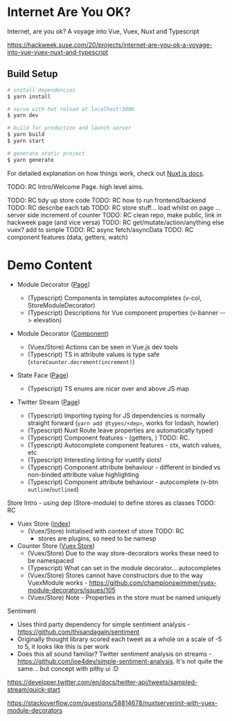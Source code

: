 # Internet Are You OK?
Internet, are you ok? A voyage into Vue, Vuex, Nuxt and Typescript

https://hackweek.suse.com/20/projects/internet-are-you-ok-a-voyage-into-vue-vuex-nuxt-and-typescript

## Build Setup

```bash
# install dependencies
$ yarn install

# serve with hot reload at localhost:3000
$ yarn dev

# build for production and launch server
$ yarn build
$ yarn start

# generate static project
$ yarn generate
```

For detailed explanation on how things work, check out [Nuxt.js docs](https://nuxtjs.org).

TODO: RC Intro/Welcome Page. high level aims.

TODO: RC tidy up store code
TODO: RC how to run frontend/backend
TODO: RC describe each tab
TODO: RC store stuff... load whilst on page ... server side increment of counter
TODO: RC clean repo, make public, link in hackweek page (and vice versa)
TODO: RC get/mutate/action/anything else vuex? add to simple 
TODO: RC async fetch/asyncData
TODO: RC component features (data, getters, watch)

# Demo Content
- Module Decorator ([Page](./pages/store-module-decorators-example.vue)) 
  - (Typescript) Components in templates autocompletes (v-col, StoreModuleDecorator)
  - (Typescript) Descriptions for Vue component properties (v-banner --> elevation)
- Module Decorator ([Component](./components/StoreModuleDecorator.vue)) 
  - (Vuex/Store) Actions can be seen in Vue.js dev tools
  - (Typescript) TS in attribute values is type safe (`storeCounter.decrement(increment)`)




- State Face ([Page](./pages/internet-state-face.vue)) 
  - (Typescript) TS enums are nicer over and above JS map 


- Twitter Stream ([Page](./pages/twitter-stream.vue)) 
  - (Typescript) Importing typing for JS dependencies is normally straight forward (`yarn add @types/<dep>`, works for lodash, howler)
  - (Typescript) Nuxt Route leave properties are automatically typed
  - (Typescript) Component features - (getters, ) TODO: RC. 
  - (Typescript) Autocomplete component features - ctx, watch values, etc
  - (Typescript) Interesting linting for vuetify slots!
  - (Typescript) Component attribute behaviour - different in binded vs non-binded attribute value highlighting
  - (Typescript) Component attribute behaviour - autocomplete (v-btn `outline`/`outlined`)

Store Intro - using dep (Store-module) to define stores as classes TODO: RC
- Vuex Store ([index]())
  - (Vuex/Store) Initialised with context of store TODO: RC
    - stores are plugins, so need to be namesp
- Counter Store ([Vuex Store](./store/counter.ts))
  - (Vuex/Store) Due to the way store-decorators works these need to be namespaced
  - (Typescript) What can set in the module decorator... autocompletes
  - (Vuex/Store) Stores cannot have constructors due to the way VuexModule works - https://github.com/championswimmer/vuex-module-decorators/issues/105
  - (Vuex/Store) Note - Properties in the store must be named uniquely



Sentiment
- Uses third party dependency for simple sentiment analysis - https://github.com/thisandagain/sentiment
- Originally thought library scored each tweet as a whole on a scale of -5 to 5, it looks like this is per work
- Does this all sound familiar? Twitter sentiment analysis on streams - https://github.com/joe4dev/simple-sentiment-analysis. It's not quite the same... but concept with pithy ui :D


https://developer.twitter.com/en/docs/twitter-api/tweets/sampled-stream/quick-start


https://stackoverflow.com/questions/58814678/nuxtserverinit-with-vuex-module-decorators
